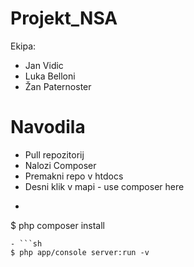 Projekt_NSA
===========

Ekipa:
 - Jan Vidic
 - Luka Belloni
 - Žan Paternoster

Navodila
====================
- Pull repozitorij
- Nalozi Composer
- Premakni repo v htdocs
- Desni klik v mapi - use composer here
- ```sh
$ php composer install
```
- ```sh
$ php app/console server:run -v
```